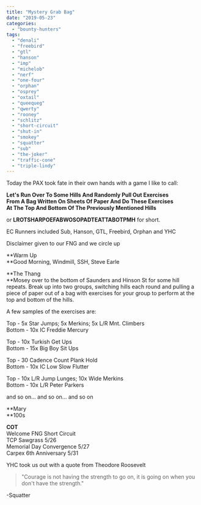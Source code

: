 ```yaml
---
title: "Mystery Grab Bag"
date: "2019-05-23"
categories: 
  - "bounty-hunters"
tags: 
  - "denali"
  - "freebird"
  - "gtl"
  - "hanson"
  - "imp"
  - "michelob"
  - "nerf"
  - "one-four"
  - "orphan"
  - "osprey"
  - "oxtail"
  - "queequeg"
  - "qwerty"
  - "rooney"
  - "schlitz"
  - "short-circuit"
  - "shut-in"
  - "smokey"
  - "squatter"
  - "sub"
  - "the-joker"
  - "traffic-cone"
  - "triple-lindy"
---
```


Today the PAX took fate in their own hands with a game I like to call:

**Let's Run Over To Some Hills And Randomly Pull Out Exercises  
From A Bag Written On Sheets Of Paper And Do These Exercises  
At The Top And Bottom Of The Previously Mentioned Hills**

or **LROTSHARPOEFABWOSOPADTEATTABOTPMH** for short.

EC Runners included Sub, Hanson, GTL, Freebird, Orphan and YHC

Disclaimer given to our FNG and we circle up

**Warm Up  
**Good Morning, Windmill, SSH, Steve Earle

**The Thang  
**Mosey over to the bottom of Saunders and Hinson St for some hill repeats. Break up into two groups, switching hills each round and pulling a piece of paper out of a bag with exercises for your group to perform at the top and bottom of the hills.

A few samples of the exercises are:

Top - 5x Star Jumps; 5x Merkins; 5x L/R Mnt. Climbers  
Bottom - 10x IC Freddie Mercury

Top - 10x Turkish Get Ups  
Bottom - 15x Big Boy Sit Ups

Top - 30 Cadence Count Plank Hold  
Bottom - 10x IC Low Slow Flutter

Top - 10x L/R Jump Lunges; 10x Wide Merkins  
Bottom - 10x L/R Peter Parkers

and so on... and so on... and so on

**Mary  
**100s

**COT**  
Welcome FNG Short Circuit  
TCP Sawgrass 5/26  
Memorial Day Convergence 5/27  
Carpex 6th Anniversary 5/31

YHC took us out with a quote from Theodore Roosevelt

> "Courage is not having the strength to go on, it is going on when you don't have the strength."

\-Squatter
